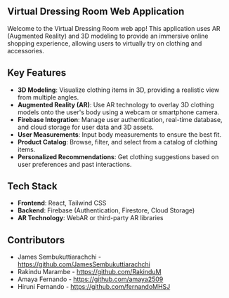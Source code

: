 ## Virtual Dressing Room Web Application

Welcome to the Virtual Dressing Room web app! This application uses AR (Augmented Reality) and 3D modeling to provide an immersive online shopping experience, allowing users to virtually try on clothing and accessories.

## Key Features

- **3D Modeling**: Visualize clothing items in 3D, providing a realistic view from multiple angles.
- **Augmented Reality (AR)**: Use AR technology to overlay 3D clothing models onto the user's body using a webcam or smartphone camera.
- **Firebase Integration**: Manage user authentication, real-time database, and cloud storage for user data and 3D assets.
- **User Measurements**: Input body measurements to ensure the best fit.
- **Product Catalog**: Browse, filter, and select from a catalog of clothing items.
- **Personalized Recommendations**: Get clothing suggestions based on user preferences and past interactions.

## Tech Stack

- **Frontend**: React, Tailwind CSS
- **Backend**: Firebase (Authentication, Firestore, Cloud Storage)
- **AR Technology**: WebAR or third-party AR libraries

## Contributors

- James Sembukuttiarachchi - https://github.com/JamesSembukuttiarachchi
- Rakindu Marambe - https://github.com/RakinduM
- Amaya Fernando - https://github.com/amaya2509
- Hiruni Fernando - https://github.com/fernandoMHSJ

